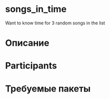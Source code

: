 # songs_in_time
Want to know time for 3 random songs in the list

# Описание 



# Participants



# Требуемые пакеты

